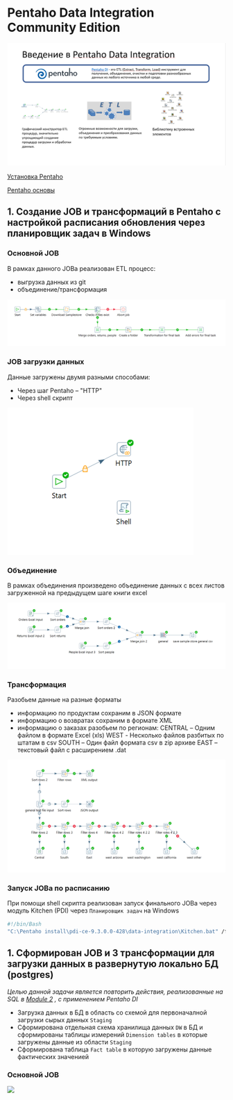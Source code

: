 # Pentaho Data Integration Community Edition

![](https://github.com/Artem-ne-Artem/Data-engineering-DL/blob/master/DE-101%20Modules/Module04/Pentaho/img/Pentaho.png)

[Установка Pentaho](https://www.youtube.com/watch?v=RL-EZCi51gc)

[Pentaho основы](https://www.youtube.com/watch?v=K3X9wIC0jO8)

## 1. Создание JOB и трансформаций в Pentaho с настройкой расписания обновления через планировщик задач в Windows

### Основной JOB
В рамках данного JOBа реализован ETL процесс:
- выгрузка данных из git
- объединение/трансформация

![](https://github.com/Artem-ne-Artem/Data-engineering-DL/blob/master/DE-101%20Modules/Module04/Pentaho/img/main1_job.png)

### JOB загрузки данных
Данные загружены двумя разными способами:
- Через шаг Pentaho – "HTTP"
- Через shell скрипт

![](https://github.com/Artem-ne-Artem/Data-engineering-DL/blob/master/DE-101%20Modules/Module04/Pentaho/img/job_download_samplestore.png)

### Объединение
В рамках объединения произведено объединение данных с всех листов загруженной на предыдущем шаге книги excel

![](https://github.com/Artem-ne-Artem/Data-engineering-DL/blob/master/DE-101%20Modules/Module04/Pentaho/img/transformation_general.png)

### Трансформация
Разобьем данные на разные форматы
- информацию по продуктам сохраним в JSON формате
- информацию о возвратах сохраним в формате XML
- информацию о заказах разобьем по регионам:
    CENTRAL – Одним файлом в формате Excel (xls)
    WEST  -  Несколько  файлов разбитых по штатам в csv
    SOUTH – Один файл формата csv в zip архиве
    EAST – текстовый файл с расширением .dat

![](https://github.com/Artem-ne-Artem/Data-engineering-DL/blob/master/DE-101%20Modules/Module04/Pentaho/img/transformation_for_task.png)

### Запуск JOBа по расписанию
При помощи shell скрипта реализован запуск финального JOBа через модуль Kitchen (PDI) через ```Планировщик задач``` на Windows

```bash
#!/bin/Bash
"C:\Pentaho install\pdi-ce-9.3.0.0-428\data-integration\Kitchen.bat" /file:"D:\YandexDisk\Учеба\13.DE\DataLearn\Module04\Pentaho_introduction\scripts\final_job.kjb" /level:Basic
```

## 1. Сформирован JOB и 3 трансформации для загрузки данных в развернутую локально БД (postgres)

*Целью данной задачи является повторить действия, реализованные на SQL в [Module 2](https://github.com/Artem-ne-Artem/Data-engineering-DL/tree/master/DE-101%20Modules/Module02)
, с применением Pentaho DI*

- Загрузка данных в БД в область со схемой для первоначалной загрузки сырых данных ```Staging```
- Сформирована отдельная схема хранилища данных ```DW``` в БД и сформированы таблицы измерений ```Dimension tables``` в которые загружены данные из области ```Staging```
- Сформирована таблица ```Fact table``` в которую загружены данные фактических значенией

### Основной JOB
![](https://github.com/Artem-ne-Artem/Data-engineering-DL/blob/master/DE-101%20Modules/Module04/Pentaho/Lab_4_4/za_Pentaho_Job.kjb)
